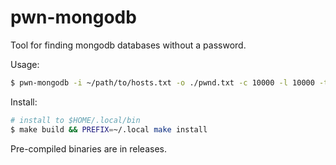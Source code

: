 # pwn-mongodb

Tool for finding mongodb databases without a password.

Usage:

```zsh
$ pwn-mongodb -i ~/path/to/hosts.txt -o ./pwnd.txt -c 10000 -l 10000 -t 15s
```

Install:

```zsh
# install to $HOME/.local/bin
$ make build && PREFIX=~/.local make install
```

Pre-compiled binaries are in releases.
